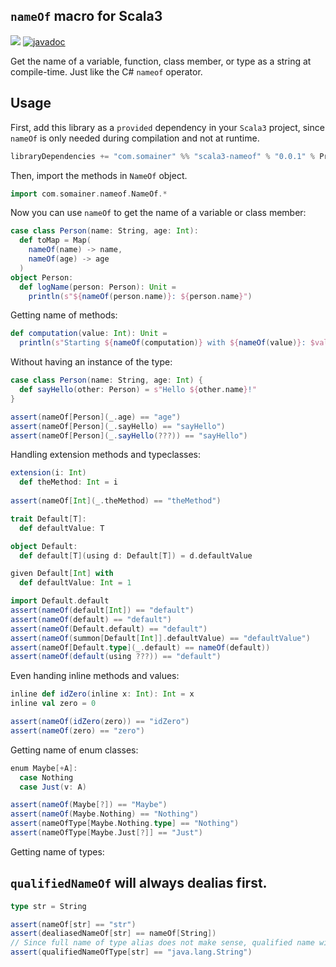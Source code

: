 ## `nameOf` macro for Scala3

[![](https://maven-badges.herokuapp.com/maven-central/com.somainer/scala3-nameof_3/badge.svg?style=flat)](https://maven-badges.herokuapp.com/maven-central/com.somainer/scala3-nameof_3)
[![javadoc](https://javadoc.io/badge2/com.somainer/scala3-nameof_3/javadoc.svg)](https://javadoc.io/doc/com.somainer/scala3-nameof_3)

Get the name of a variable, function, class member, or type as a string at compile-time.
Just like the C# `nameof` operator.

## Usage
First, add this library as a `provided` dependency in your `Scala3` project, 
since `nameOf` is only needed during compilation and not at runtime.

```scala
libraryDependencies += "com.somainer" %% "scala3-nameof" % "0.0.1" % Provided
```

Then, import the methods in `NameOf` object.
```scala
import com.somainer.nameof.NameOf.*
```

Now you can use `nameOf` to get the name of a variable or class member:

```scala
case class Person(name: String, age: Int):
  def toMap = Map(
    nameOf(name) -> name,
    nameOf(age) -> age
  )
object Person:
  def logName(person: Person): Unit =
    println(s"${nameOf(person.name)}: ${person.name}")
```

Getting name of methods:

```scala
def computation(value: Int): Unit =
  println(s"Starting ${nameOf(computation)} with ${nameOf(value)}: $value")
```

Without having an instance of the type:
```scala
case class Person(name: String, age: Int) {
  def sayHello(other: Person) = s"Hello ${other.name}!"
}

assert(nameOf[Person](_.age) == "age")
assert(nameOf[Person](_.sayHello) == "sayHello")
assert(nameOf[Person](_.sayHello(???)) == "sayHello")
```

Handling extension methods and typeclasses:

```scala
extension(i: Int)
  def theMethod: Int = i
      
assert(nameOf[Int](_.theMethod) == "theMethod")

trait Default[T]:
  def defaultValue: T

object Default:
  def default[T](using d: Default[T]) = d.defaultValue

given Default[Int] with
  def defaultValue: Int = 1

import Default.default
assert(nameOf(default[Int]) == "default")
assert(nameOf(default) == "default")
assert(nameOf(Default.default) == "default")
assert(nameOf(summon[Default[Int]].defaultValue) == "defaultValue")
assert(nameOf[Default.type](_.default) == nameOf(default))
assert(nameOf(default(using ???)) == "default")
```

Even handing inline methods and values:

```scala
inline def idZero(inline x: Int): Int = x
inline val zero = 0

assert(nameOf(idZero(zero)) == "idZero")
assert(nameOf(zero) == "zero")
```

Getting name of enum classes:

```scala
enum Maybe[+A]:
  case Nothing
  case Just(v: A)

assert(nameOf(Maybe[?]) == "Maybe")
assert(nameOf(Maybe.Nothing) == "Nothing")
assert(nameOfType[Maybe.Nothing.type] == "Nothing")
assert(nameOfType[Maybe.Just[?]] == "Just")
```

Getting name of types:

## `qualifiedNameOf` will always dealias first.

```scala
type str = String

assert(nameOf[str] == "str")
assert(dealiasedNameOf[str] == nameOf[String])
// Since full name of type alias does not make sense, qualified name will always dealias first.
assert(qualifiedNameOfType[str] == "java.lang.String") 
```